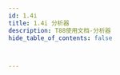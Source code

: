 ```yaml
---
id: 1.4i
title: 1.4i 分析器
description: T88使用文档-分析器
hide_table_of_contents: false



---
```


#